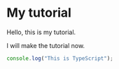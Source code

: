 # My tutorial

Hello, this is my tutorial.

I will make the tutorial now.

```ts
console.log("This is TypeScript");
```
